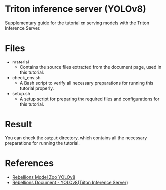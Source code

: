 # Triton inference server (YOLOv8)
Supplementary guide for the tutorial on serving models with the Triton Inference Server.

# Files
- material
  - Contains the source files extracted from the document page, used in this tutorial.
- check_env.sh
  - A Bash script to verify all necessary preparations for running this tutorial properly.
- setup.sh
  - A setup script for preparing the required files and configurations for this tutorial.

# Result
You can check the `output` directory, which contains all the necessary preparations for running the tutorial.

# References
- [Rebellions Model Zoo YOLOv8](https://github.com/rebellions-sw/rbln-model-zoo/tree/main/pytorch/vision/detection/yolov8)
- [Rebellions Document - YOLOv8(Triton Inference Server)](https://docs.rbln.ai/software/model_serving/nvidia_triton_inference_server/tutorial/yolov8.html)